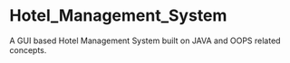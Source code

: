# Hotel_Management_System
A GUI based Hotel Management System built on JAVA and OOPS related concepts. 
